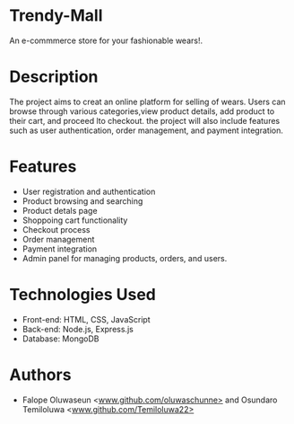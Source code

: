 # Trendy-Mall
An e-commmerce store for your fashionable wears!.

# Description
The project aims to creat an online platform for selling of wears. Users can browse through various categories,view product details, add product to their cart, and proceed lto checkout. the project will also include features such as user authentication, order management, and payment integration.

# Features
- User registration and authentication
- Product browsing and searching
- Product detals page
- Shoppoing cart functionality
- Checkout process
- Order management
- Payment integration
- Admin panel for managing products, orders, and users.

# Technologies Used
- Front-end: HTML, CSS, JavaScript
- Back-end: Node.js, Express.js
- Database: MongoDB

# Authors
- Falope Oluwaseun <www.github.com/oluwaschunne> and Osundaro Temiloluwa <www.github.com/Temiloluwa22>